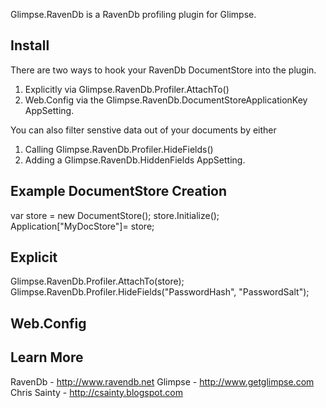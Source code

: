 ﻿Glimpse.RavenDb is a RavenDb profiling plugin for Glimpse.

Install
-------
There are two ways to hook your RavenDb DocumentStore into the plugin.
1. Explicitly via Glimpse.RavenDb.Profiler.AttachTo()
2. Web.Config via the Glimpse.RavenDb.DocumentStoreApplicationKey AppSetting.

You can also filter senstive data out of your documents by either
1. Calling Glimpse.RavenDb.Profiler.HideFields()
2. Adding a Glimpse.RavenDb.HiddenFields AppSetting.


Example DocumentStore Creation
-------------------------------
var store = new DocumentStore();
store.Initialize();
Application["MyDocStore"]= store;

Explicit
--------
Glimpse.RavenDb.Profiler.AttachTo(store);
Glimpse.RavenDb.Profiler.HideFields("PasswordHash", "PasswordSalt");

Web.Config
----------
<appSettings>
	<add key="Glimpse.RavenDb.DocumentStoreApplicationKey" value="MyDocStore" />	<!-- The key into the Application dictionary that holds your instance -->
	<add key="Glimpse.RavenDb.HiddenFields" value="PasswordHash,PasswordSalt" />	<!-- Comma separated -->
</appSettings>

Learn More
----------
RavenDb - http://www.ravendb.net
Glimpse - http://www.getglimpse.com
Chris Sainty - http://csainty.blogspot.com

